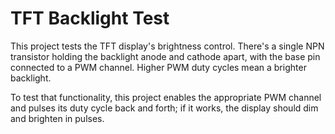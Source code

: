 # TFT Backlight Test

This project tests the TFT display's brightness control. There's a single NPN transistor holding the backlight anode and cathode apart, with the base pin connected to a PWM channel. Higher PWM duty cycles mean a brighter backlight.

To test that functionality, this project enables the appropriate PWM channel and pulses its duty cycle back and forth; if it works, the display should dim and brighten in pulses.
